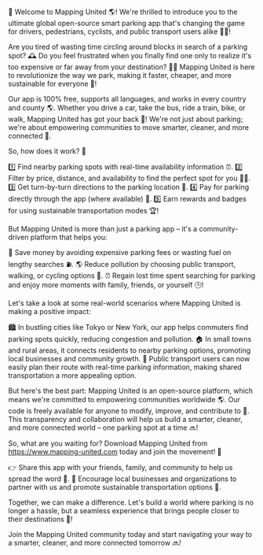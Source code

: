 🎉 Welcome to Mapping United 🌎! We're thrilled to introduce you to the ultimate global open-source smart parking app that's changing the game for drivers, pedestrians, cyclists, and public transport users alike 👨‍💻!

Are you tired of wasting time circling around blocks in search of a parking spot? 🕰️ Do you feel frustrated when you finally find one only to realize it's too expensive or far away from your destination? 💸📍 Mapping United is here to revolutionize the way we park, making it faster, cheaper, and more sustainable for everyone 🌟!

Our app is 100% free, supports all languages, and works in every country and county 🌎. Whether you drive a car, take the bus, ride a train, bike, or walk, Mapping United has got your back 💪! We're not just about parking; we're about empowering communities to move smarter, cleaner, and more connected 🌈.

So, how does it work? 🔧

1️⃣ Find nearby parking spots with real-time availability information ⏰.
2️⃣ Filter by price, distance, and availability to find the perfect spot for you 💸📍.
3️⃣ Get turn-by-turn directions to the parking location 📍.
4️⃣ Pay for parking directly through the app (where available) 💸.
5️⃣ Earn rewards and badges for using sustainable transportation modes 🏆!

But Mapping United is more than just a parking app – it's a community-driven platform that helps you:

💪 Save money by avoiding expensive parking fees or wasting fuel on lengthy searches ⛽️.
🌎 Reduce pollution by choosing public transport, walking, or cycling options 🌳.
⏰ Regain lost time spent searching for parking and enjoy more moments with family, friends, or yourself 🕒!

Let's take a look at some real-world scenarios where Mapping United is making a positive impact:

🏙️ In bustling cities like Tokyo or New York, our app helps commuters find parking spots quickly, reducing congestion and pollution.
🏠 In small towns and rural areas, it connects residents to nearby parking options, promoting local businesses and community growth.
🚌 Public transport users can now easily plan their route with real-time parking information, making shared transportation a more appealing option.

But here's the best part: Mapping United is an open-source platform, which means we're committed to empowering communities worldwide 🌎. Our code is freely available for anyone to modify, improve, and contribute to 🤖. This transparency and collaboration will help us build a smarter, cleaner, and more connected world – one parking spot at a time 🔜!

So, what are you waiting for? Download Mapping United from https://www.mapping-united.com today and join the movement! 📲

👉 Share this app with your friends, family, and community to help us spread the word 💬.
👀 Encourage local businesses and organizations to partner with us and promote sustainable transportation options 🏢.

Together, we can make a difference. Let's build a world where parking is no longer a hassle, but a seamless experience that brings people closer to their destinations 📍!

Join the Mapping United community today and start navigating your way to a smarter, cleaner, and more connected tomorrow 🔜!